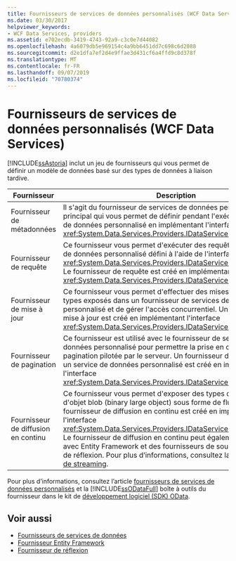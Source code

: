```yaml
---
title: Fournisseurs de services de données personnalisés (WCF Data Services)
ms.date: 03/30/2017
helpviewer_keywords:
- WCF Data Services, providers
ms.assetid: e702ecdb-3419-4743-92a9-c3c0e7d44082
ms.openlocfilehash: 4a6079db5e969154c4a9bb6451dd7c698c6d2088
ms.sourcegitcommit: d2e1dfa7ef2d4e9ffae3d431cf6a4ffd9c8d378f
ms.translationtype: MT
ms.contentlocale: fr-FR
ms.lasthandoff: 09/07/2019
ms.locfileid: "70780374"
---
```

# <a name="custom-data-service-providers-wcf-data-services"></a>Fournisseurs de services de données personnalisés (WCF Data Services)
[!INCLUDE[ssAstoria](../../../../includes/ssastoria-md.md)] inclut un jeu de fournisseurs qui vous permet de définir un modèle de données basé sur des types de données à liaison tardive.  
  
|Fournisseur|Description|  
|--------------|-----------------|  
|Fournisseur de métadonnées|Il s'agit du fournisseur de services de données personnalisé principal qui vous permet de définir pendant l'exécution un modèle de données personnalisé en implémentant l'interface <xref:System.Data.Services.Providers.IDataServiceMetadataProvider>.|  
|Fournisseur de requête|Ce fournisseur vous permet d'exécuter des requêtes sur un modèle de données personnalisé défini à l'aide de l'interface <xref:System.Data.Services.Providers.IDataServiceMetadataProvider>. Le fournisseur de requête est créé en implémentant l'interface <xref:System.Data.Services.Providers.IDataServiceQueryProvider>.|  
|Fournisseur de mise à jour|Ce fournisseur vous permet d'effectuer des mises à jour sur les types exposés dans un fournisseur de services de données personnalisé et de gérer l'accès concurrentiel. Un fournisseur de mise à jour est créé en implémentant l'interface <xref:System.Data.Services.Providers.IDataServiceUpdateProvider>|  
|Fournisseur de pagination|Ce fournisseur est utilisé avec le fournisseur de services de données personnalisé pour permettre la prise en charge de la pagination pilotée par le serveur. Un fournisseur de pagination pour un service de données personnalisé est créé en implémentant l'interface <xref:System.Data.Services.Providers.IDataServicePagingProvider>.|  
|Fournisseur de diffusion en continu|Ce fournisseur vous permet d'exposer des types de données d'objet blob (binary large object) sous forme de flux en continu. Un fournisseur de diffusion en continu est créé en implémentant l'interface <xref:System.Data.Services.Providers.IDataServiceStreamProvider>. Le fournisseur de diffusion en continu peut également être utilisé avec Entity Framework et des fournisseurs de source de données de réflexion. Pour plus d’informations, consultez la page [fournisseur de streaming](streaming-provider-wcf-data-services.md).|  
  
 Pour plus d’informations, consultez l’article [fournisseurs de services de données personnalisés](https://go.microsoft.com/fwlink/?LinkID=186850) et la [!INCLUDE[ssODataFull](../../../../includes/ssodatafull-md.md)] boîte à outils du fournisseur dans le kit de [développement logiciel (SDK) OData](https://go.microsoft.com/fwlink/?LinkId=186069).  
  
## <a name="see-also"></a>Voir aussi

- [Fournisseurs de services de données](data-services-providers-wcf-data-services.md)
- [Fournisseur Entity Framework](entity-framework-provider-wcf-data-services.md)
- [Fournisseur de réflexion](reflection-provider-wcf-data-services.md)
